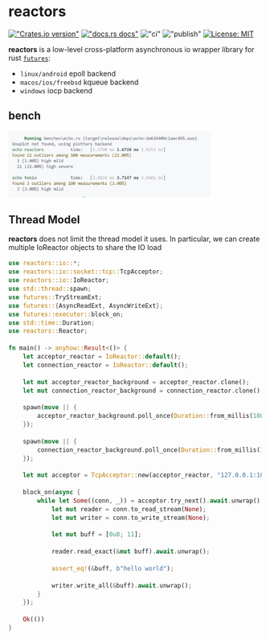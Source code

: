 # reactors

[!["Crates.io version"](https://img.shields.io/crates/v/reactors.svg)](https://crates.io/crates/reactors) [!["docs.rs docs"](https://img.shields.io/badge/docs-latest-blue.svg)](https://docs.rs/reactors) !["ci"](https://github.com/AgoraCyber/reactors-rs/actions/workflows/ci.yml/badge.svg) !["publish"](https://github.com/AgoraCyber/reactors-rs/actions/workflows/publish.yml/badge.svg) [![License: MIT](https://img.shields.io/badge/License-MIT-blue.svg)](LICENSE)

**reactors** is a low-level cross-platform asynchronous io wrapper library for rust [`futures`](https://docs.rs/futures/0.3.27/futures/):

* `linux/android` epoll backend
* `macos/ios/freebsd` kqueue backend
* `windows` iocp backend

## bench

<img src="bench.jpg" alt="isolated" style="max-width: 80%"
/>

## Thread Model

**reactors** does not limit the thread model it uses. In particular, we can create multiple IoReactor objects to share the IO load

```rust no_run
use reactors::io::*;
use reactors::io::socket::tcp::TcpAcceptor;
use reactors::io::IoReactor;
use std::thread::spawn;
use futures::TryStreamExt;
use futures::{AsyncReadExt, AsyncWriteExt};
use futures::executor::block_on;
use std::time::Duration;
use reactors::Reactor;

fn main() -> anyhow::Result<()> {
    let acceptor_reactor = IoReactor::default();
    let connection_reactor = IoReactor::default();

    let mut acceptor_reactor_background = acceptor_reactor.clone();
    let mut connection_reactor_background = connection_reactor.clone();

    spawn(move || {
        acceptor_reactor_background.poll_once(Duration::from_millis(100)).unwrap();
    });

    spawn(move || {
        connection_reactor_background.poll_once(Duration::from_millis(100)).unwrap();
    });

    let mut acceptor = TcpAcceptor::new(acceptor_reactor, "127.0.0.1:1813".parse()?, Some(connection_reactor))?;

    block_on(async {
        while let Some((conn, _)) = acceptor.try_next().await.unwrap() {
            let mut reader = conn.to_read_stream(None);
            let mut writer = conn.to_write_stream(None);

            let mut buff = [0u8; 11];

            reader.read_exact(&mut buff).await.unwrap();

            assert_eq!(&buff, b"hello world");

            writer.write_all(&buff).await.unwrap();
        }
    });

    Ok(())
}
```

